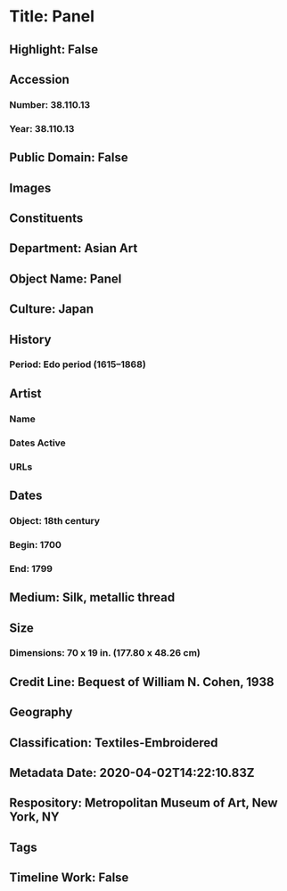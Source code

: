 # Title: Panel
## Highlight: False
## Accession
### Number: 38.110.13
### Year: 38.110.13
## Public Domain: False
## Images
## Constituents
## Department: Asian Art
## Object Name: Panel
## Culture: Japan
## History
### Period: Edo period (1615–1868)
## Artist
### Name
### Dates Active
### URLs
## Dates
### Object: 18th century
### Begin: 1700
### End: 1799
## Medium: Silk, metallic thread
## Size
### Dimensions: 70 x 19 in. (177.80 x 48.26 cm)
## Credit Line: Bequest of William N. Cohen, 1938
## Geography
## Classification: Textiles-Embroidered
## Metadata Date: 2020-04-02T14:22:10.83Z
## Respository: Metropolitan Museum of Art, New York, NY
## Tags
## Timeline Work: False